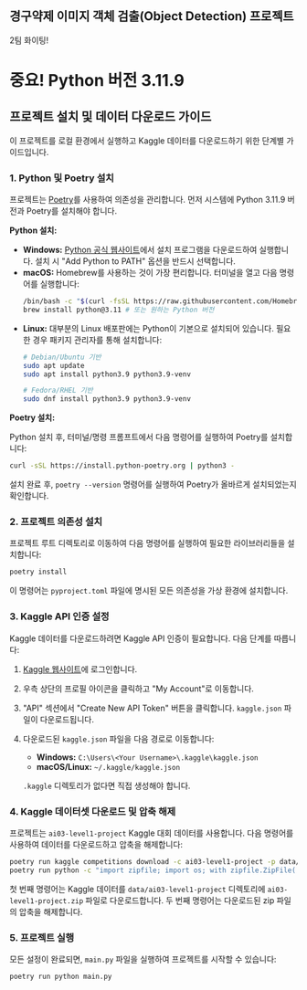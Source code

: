 ## 경구약제 이미지 객체 검출(Object Detection) 프로젝트

2팀 화이팅!

# 중요! Python 버전 3.11.9

## 프로젝트 설치 및 데이터 다운로드 가이드

이 프로젝트를 로컬 환경에서 실행하고 Kaggle 데이터를 다운로드하기 위한 단계별 가이드입니다.

### 1. Python 및 Poetry 설치

프로젝트는 [Poetry](https://python-poetry.org/)를 사용하여 의존성을 관리합니다. 먼저 시스템에 Python 3.11.9 버전과 Poetry를 설치해야 합니다.

**Python 설치:**

-   **Windows:** [Python 공식 웹사이트](https://www.python.org/downloads/windows/)에서 설치 프로그램을 다운로드하여 실행합니다. 설치 시 "Add Python to PATH" 옵션을 반드시 선택합니다.
-   **macOS:** Homebrew를 사용하는 것이 가장 편리합니다. 터미널을 열고 다음 명령어를 실행합니다:
    ```bash
    /bin/bash -c "$(curl -fsSL https://raw.githubusercontent.com/Homebrew/install/HEAD/install.sh)"
    brew install python@3.11 # 또는 원하는 Python 버전
    ```
-   **Linux:** 대부분의 Linux 배포판에는 Python이 기본으로 설치되어 있습니다. 필요한 경우 패키지 관리자를 통해 설치합니다:
    ```bash
    # Debian/Ubuntu 기반
    sudo apt update
    sudo apt install python3.9 python3.9-venv

    # Fedora/RHEL 기반
    sudo dnf install python3.9 python3.9-venv
    ```

**Poetry 설치:**

Python 설치 후, 터미널/명령 프롬프트에서 다음 명령어를 실행하여 Poetry를 설치합니다:

```bash
curl -sSL https://install.python-poetry.org | python3 -
```

설치 완료 후, `poetry --version` 명령어를 실행하여 Poetry가 올바르게 설치되었는지 확인합니다.

### 2. 프로젝트 의존성 설치

프로젝트 루트 디렉토리로 이동하여 다음 명령어를 실행하여 필요한 라이브러리들을 설치합니다:

```bash
poetry install
```

이 명령어는 `pyproject.toml` 파일에 명시된 모든 의존성을 가상 환경에 설치합니다.

### 3. Kaggle API 인증 설정

Kaggle 데이터를 다운로드하려면 Kaggle API 인증이 필요합니다. 다음 단계를 따릅니다:

1.  [Kaggle 웹사이트](https://www.kaggle.com/)에 로그인합니다.
2.  우측 상단의 프로필 아이콘을 클릭하고 "My Account"로 이동합니다.
3.  "API" 섹션에서 "Create New API Token" 버튼을 클릭합니다. `kaggle.json` 파일이 다운로드됩니다.
4.  다운로드된 `kaggle.json` 파일을 다음 경로로 이동합니다:
    -   **Windows:** `C:\Users\<Your Username>\.kaggle\kaggle.json`
    -   **macOS/Linux:** `~/.kaggle/kaggle.json`

    `.kaggle` 디렉토리가 없다면 직접 생성해야 합니다.

### 4. Kaggle 데이터셋 다운로드 및 압축 해제

프로젝트는 `ai03-level1-project` Kaggle 대회 데이터를 사용합니다. 다음 명령어를 사용하여 데이터를 다운로드하고 압축을 해제합니다:

```bash
poetry run kaggle competitions download -c ai03-level1-project -p data/ai03-level1-project
poetry run python -c "import zipfile; import os; with zipfile.ZipFile('data/ai03-level1-project/ai03-level1-project.zip', 'r') as zip_ref: zip_ref.extractall('data/ai03-level1-project')"
```

첫 번째 명령어는 Kaggle 데이터를 `data/ai03-level1-project` 디렉토리에 `ai03-level1-project.zip` 파일로 다운로드합니다. 두 번째 명령어는 다운로드된 zip 파일의 압축을 해제합니다.

### 5. 프로젝트 실행

모든 설정이 완료되면, `main.py` 파일을 실행하여 프로젝트를 시작할 수 있습니다:

```bash
poetry run python main.py
```
